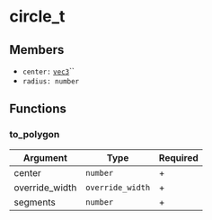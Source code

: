 # circle\_t

## Members

* `center:` [`vec3`](vec3.md)``
* `radius: number`

## Functions

### to\_polygon

| Argument        | Type             | Required |
| --------------- | ---------------- | -------- |
| center          | `number`         | +        |
| override\_width | `override_width` | +        |
| segments        | `number`         | +        |
